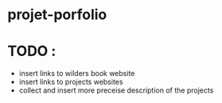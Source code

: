 # projet-porfolio

# TODO :

* insert links to wilders book website
* insert links to projects websites
* collect and insert more preceise description of the projects
